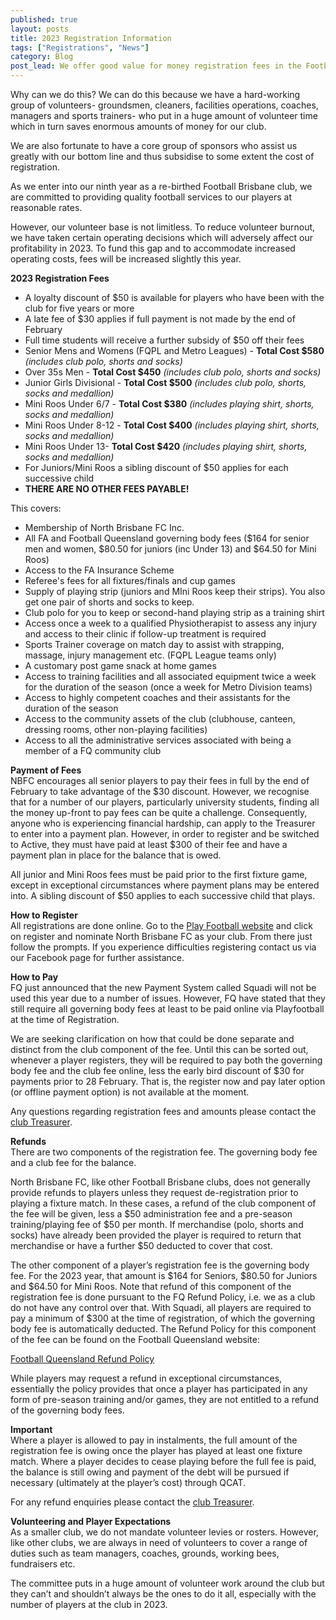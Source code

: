 ```yaml
---
published: true
layout: posts
title: 2023 Registration Information
tags: ["Registrations", "News"]
category: Blog
post_lead: We offer good value for money registration fees in the Football Queensland competition. Below we have published fees for all senior and junior teams and fee inlcusions.
---
```


Why can we do this? We can do this because we have a hard-working group of volunteers- groundsmen, cleaners, facilities operations, coaches, managers and sports trainers- who put in a huge amount of volunteer time which in turn saves enormous amounts of money for our club.

We are also fortunate to have a core group of sponsors who assist us greatly with our bottom line and thus subsidise to some extent the cost of registration.

As we enter into our ninth year as a re-birthed Football Brisbane club, we are committed to providing quality football services to our players at reasonable rates.

However, our volunteer base is not limitless. To reduce volunteer burnout, we have taken certain operating decisions which will adversely affect our profitability in 2023. To fund this gap and to accommodate increased operating costs, fees will be increased slightly this year.

**2023 Registration Fees**

- A loyalty discount of $50 is available for players who have been with the club for five years or more
- A late fee of $30 applies if full payment is not made by the end of February
- Full time students will receive a further subsidy of $50 off their fees
- Senior Mens and Womens (FQPL and Metro Leagues) - **Total Cost $580** _(includes club polo, shorts and socks)_
- Over 35s Men - **Total Cost $450** _(includes club polo, shorts and socks)_
- Junior Girls Divisional - **Total Cost $500** _(includes club polo, shorts, socks and medallion)_
- Mini Roos Under 6/7 - **Total Cost $380** _(includes playing shirt, shorts, socks and medallion)_
- Mini Roos Under 8-12 - **Total Cost $400** _(includes playing shirt, shorts, socks and medallion)_
- Mini Roos Under 13- **Total Cost $420** _(includes playing shirt, shorts, socks and medallion)_
- For Juniors/Mini Roos a sibling discount of $50 applies for each successive child
- **THERE ARE NO OTHER FEES PAYABLE!**

This covers:

- Membership of North Brisbane FC Inc.
- All FA and Football Queensland governing body fees ($164 for senior men and women, $80.50 for juniors (inc Under 13) and $64.50 for Mini Roos)
- Access to the FA Insurance Scheme
- Referee's fees for all fixtures/finals and cup games
- Supply of playing strip (juniors and MIni Roos keep their strips). You also get one pair of shorts and socks to keep.
- Club polo for you to keep or second-hand playing strip as a training shirt
- Access once a week to a qualified Physiotherapist to assess any injury and access to their clinic if follow-up treatment is required
- Sports Trainer coverage on match day to assist with strapping, massage, injury management etc. (FQPL League teams only)
- A customary post game snack at home games
- Access to training facilities and all associated equipment twice a week for the duration of the season (once a week for Metro Division teams)
- Access to highly competent coaches and their assistants for the duration of the season
- Access to the community assets of the club (clubhouse, canteen, dressing rooms, other non-playing facilities)
- Access to all the administrative services associated with being a member of a FQ community club

**Payment of Fees**  
NBFC encourages all senior players to pay their fees in full by the end of February to take advantage of the $30 discount. However, we recognise that for a number of our players, particularly university students, finding all the money up-front to pay fees can be quite a challenge. Consequently, anyone who is experiencing financial hardship, can apply to the Treasurer to enter into a payment plan. However, in order to register and be switched to Active, they must have paid at least $300 of their fee and have a payment plan in place for the balance that is owed.

All junior and Mini Roos fees must be paid prior to the first fixture game, except in exceptional circumstances where payment plans may be entered into. A sibling discount of $50 applies to each successive child that plays.

**How to Register**  
All registrations are done online. Go to the [Play Football website](https://www.playfootball.com.au) and click on register and nominate North Brisbane FC as your club. From there just follow the prompts. If you experience difficulties registering contact us via our Facebook page for further assistance.

**How to Pay**  
FQ just announced that the new Payment System called Squadi will not be used this year due to a number of issues. However, FQ have stated that they still require all governing body fees at least to be paid online via Playfootball at the time of Registration.

We are seeking clarification on how that could be done separate and distinct from the club component of the fee. Until this can be sorted out, whenever a player registers, they will be required to pay both the governing body fee and the club fee online, less the early bird discount of $30 for payments prior to 28 February. That is, the register now and pay later option (or offline payment option) is not available at the moment.

Any questions regarding registration fees and amounts please contact the [club Treasurer](/about/committee).

**Refunds**  
There are two components of the registration fee. The governing body fee and a club fee for the balance.

North Brisbane FC, like other Football Brisbane clubs, does not generally provide refunds to players unless they request de-registration prior to playing a fixture match. In these cases, a refund of the club component of the fee will be given, less a $50 administration fee and a pre-season training/playing fee of $50 per month. If merchandise (polo, shorts and socks) have already been provided the player is required to return that merchandise or have a further $50 deducted to cover that cost.

The other component of a player’s registration fee is the governing body fee. For the 2023 year, that amount is $164 for Seniors, $80.50 for Juniors and $64.50 for Mini Roos. Note that refund of this component of the registration fee is done pursuant to the FQ Refund Policy, i.e. we as a club do not have any control over that. With Squadi, all players are required to pay a minimum of $300 at the time of registration, of which the governing body fee is automatically deducted. The Refund Policy for this component of the fee can be found on the Football Queensland website:

[Football Queensland Refund Policy](https://footballqueensland.com.au/wp-content/uploads/2020/03/FQ-Refund-Policy-2020.pdf)

While players may request a refund in exceptional circumstances, essentially the policy provides that once a player has participated in any form of pre-season training and/or games, they are not entitled to a refund of the governing body fees.

**Important**  
Where a player is allowed to pay in instalments, the full amount of the registration fee is owing once the player has played at least one fixture match. Where a player decides to cease playing before the full fee is paid, the balance is still owing and payment of the debt will be pursued if necessary (ultimately at the player’s cost) through QCAT.

For any refund enquiries please contact the [club Treasurer](/about/committee).

**Volunteering and Player Expectations**  
As a smaller club, we do not mandate volunteer levies or rosters.
However, like other clubs, we are always in need of volunteers to cover a range of duties such as team managers, coaches, grounds, working bees, fundraisers etc.

The committee puts in a huge amount of volunteer work around the club but they can’t and shouldn’t always be the ones to do it all, especially with the number of players at the club in 2023.
